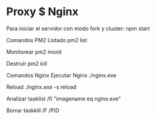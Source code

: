 # Proxy $ Nginx

Para iniciar el servidor con modo fork y cluster:
npm start

Comandos PM2
Listado
pm2 list

Monitorear
pm2 monit

Destruir
pm2 kill

Comandos Nginx
Ejecutar Nginx
./nginx.exe
 
Reload
./nginx.exe -s reload

Analizar
tasklist /fi "imagename eq nginx.exe"

Borrar
taskkill /F /PID <pid> 

